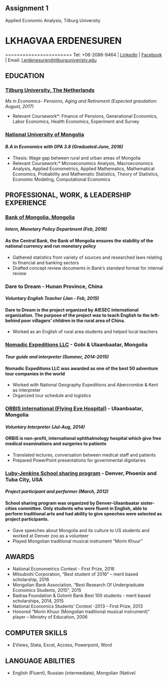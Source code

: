  Assignment 1
---------------
Applied Economic Analysis, Tilburg University


# LKHAGVAA ERDENESUREN  
=======================
Tel: +06-2086-9464      |  [LinkedIn](https://www.linkedin.com/in/lkhagvaa-erdenesuren-21209a87) |  [Facebook](https://www.facebook.com/lhagva.erdenesuren)  | Email: l.erdenesuren@tilburguniveristy.edu

## EDUCATION

### [Tilburg University, The Netherlands](https://www.tilburguniversity.edu/nl/over/tilburg-university/rankings/?utm_source=brochureverkorteurl&utm_medium=print&utm_content=rankings&utm_campaign=brochure)  
*Ms in Economics- Pensions, Aging and Retirement (Expected graudation: August, 2017)*

* Relevant Coursework*: Finance of Pensions, Generational Economics, Labor Economics, Health Economics, Experiment and Survey 

### [National University of Mongolia](http://www.num.edu.mn/)       
#### *B.A in Economics with GPA 3.8 (Graduated:June, 2016)*

 * Thesis: Wage gap between rural and urban areas of Mongolia
 * Relevant Coursework:* Microeconomics Analysis, Macroeconomics Analysis, Applied Econometrics, Applied Mathematics, Mathematical Economics, Probability and Mathematic Statistics, Theory of Statistics, Economic Modeling, Computational Economics


## PROFESSIONAL, WORK, & LEADERSHIP EXPERIENCE 

### [Bank of Mongolia, Mongolia](https://mongolbank.mn/)
#### *Intern, Monetary Policy Department (Feb, 2016)*  
#### As the Central Bank, the Bank of Mongolia ensures the stability of the national currency and run monetary policy                              
* Gathered statistics from variety of sources and researched laws relating to financial and banking sectors    
* Drafted concept review documents in Bank’s standard format for internal review

### Dare to Dream - Hunan Province, China 
#### *Voluntary English Teacher (Jan - Feb, 2015)*
#### Dare to Dream is the project organized by AIESEC international organization. The purpose of the project was to teach English to the left-behind poor villagers’ children in the rural area of China.
* Worked as an English of rural area students and helped local teachers 

### [Nomadic Expeditions LLC](http://www.nomadicexpeditions.com/) - Gobi & Ulaanbaatar, Mongolia 
#### *Tour guide and interpreter (Summer, 2014-2015)*
#### Nomadic Expeditions LLC was awarded  as one of the best 50 adventure tour companies in the world   
* Worked with National Geography Expeditions and Abercrombie & Kent as interpreter 
* Organized tour schedule and logistics

### [ORBIS international (Flying Eye Hospital)](http://www.orbis.org/) - Ulaanbaatar, Mongolia   
#### *Voluntary Interpreter  (Jul-Aug, 2014)*
#### ORBIS is non-profit, international ophthalmology hospital which give free medical examinations and surgeries to patients 
* Translated lectures, conversation between medical staff and patients                                    
* Prepared PowerPoint presentations for governmental dignitaries 

### [Luby-Jenkins School sharing program](http://www.sister-cities.org/interactive-map/relationship/Denver,%20Colorado/Ulaanbaatar,%20Mongolia) - Denver, Phoenix and Tuba City, USA          
#### *Project participant and performer (March, 2012)*
#### School sharing program was organized by Denver-Ulaanbaatar sister- cities committee. Only students who were fluent in English, able to perform traditional arts and had ability to give speeches were selected as project participants.   
* Gave speeches about Mongolia and its culture to US students and worked at Denver zoo as a volunteer                
* Played Mongolian traditional musical instrument “Morin Khuur”


## AWARDS

* National Econometrics Contest - First Prize,                                                     2016
* Mitsubishi Corporation, “Best student of 2016” – merit based scholarship,                        2016                         
* Mongolian Bank Association, “Best Research Of Undergraduate Economics Students, 2015”,           2015            
* Badraa Foundation & Golomt Bank Best 100 students  - merit based scholarships,                 2014, 2015         
* National Economics Students’ Contest -2013 – First Prize,                                          2013                     
* Honored “Morin Khuur (Mongolian traditional musical instrument)” player – Ministry of Education,  2006

## COMPUTER SKILLS  
* EViews, Stata, Excel, Access, Powerpoint, Word

## LANGUAGE ABILITIES  

* English (Fluent), Russian (intermediate), Mongolian (Native)
